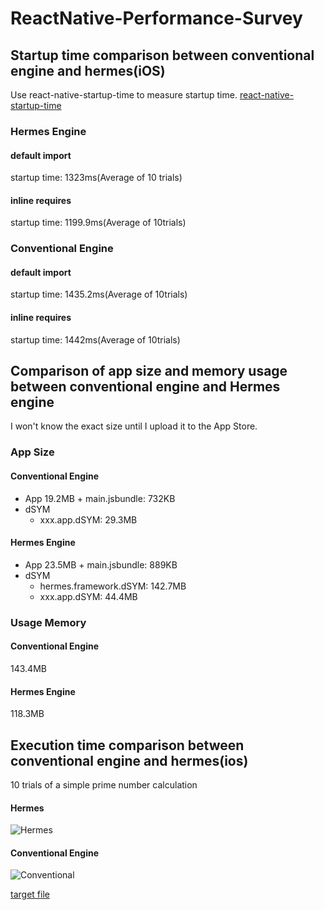 # ReactNative-Performance-Survey


## Startup time comparison between conventional engine and hermes(iOS)
Use react-native-startup-time to measure startup time.
[react-native-startup-time](https://github.com/doomsower/react-native-startup-time)

### Hermes Engine
#### default import
startup time: 1323ms(Average of 10 trials)


#### inline requires
startup time: 1199.9ms(Average of 10trials)


### Conventional Engine
#### default import
startup time: 1435.2ms(Average of 10trials)


#### inline requires
startup time: 1442ms(Average of 10trials)


## Comparison of app size and memory usage between conventional engine and Hermes engine
I won't know the exact size until I upload it to the App Store.

### App Size
#### Conventional Engine
- App 19.2MB + main.jsbundle: 732KB
- dSYM
  - xxx.app.dSYM: 29.3MB

#### Hermes Engine
- App 23.5MB + main.jsbundle: 889KB
- dSYM
  - hermes.framework.dSYM: 142.7MB
  - xxx.app.dSYM: 44.4MB

### Usage Memory
#### Conventional Engine
143.4MB

#### Hermes Engine
118.3MB

## Execution time comparison between conventional engine and hermes(ios)
10 trials of a simple prime number calculation

#### Hermes
![Hermes](https://user-images.githubusercontent.com/44302124/120883051-fdd2de00-c615-11eb-9094-8669454013d1.png)
#### Conventional Engine
![Conventional](https://user-images.githubusercontent.com/44302124/120883212-d4668200-c616-11eb-92c8-c87dd6ca20cc.png)

[target file](https://github.com/YutaSugimura/ReactNative-Performance-Survey/blob/main/src/hooks/measure.ts)
